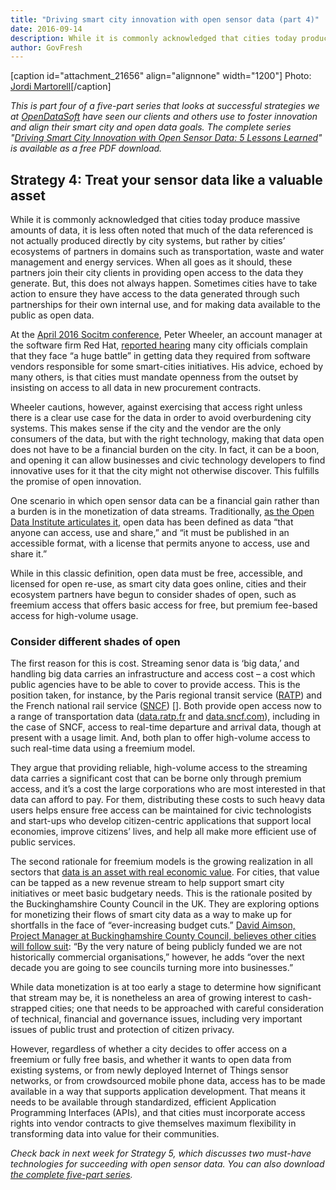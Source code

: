 ```yaml
---
title: "Driving smart city innovation with open sensor data (part 4)"
date: 2016-09-14
description: While it is commonly acknowledged that cities today produce massive amounts of data, it is less often noted that much of the data referenced is not actually produced directly by city systems, but rather by cities’ ecosystems of partners in domains such as transportation, waste and water management and energy services.
author: GovFresh
---
```


[caption id="attachment_21656" align="alignnone" width="1200"] Photo: <a href="https://www.flickr.com/photos/12614773@N07/">Jordi Martorell</a>[/caption]

<em>This is part four of a five-part series that looks at successful strategies we at <a href="http://www.opendatasoft.com/">OpenDataSoft</a> have seen our clients and others use to foster innovation and align their smart city and open data goals. The complete series "<a href="http://bit.ly/2aiptUq">Driving Smart City Innovation with Open Sensor Data: 5 Lessons Learned</a>" is available as a free PDF download.</em>

<h2>Strategy 4: Treat your sensor data like a valuable asset</h2>

While it is commonly acknowledged that cities today produce massive amounts of data, it is less often noted that much of the data referenced is not actually produced directly by city systems, but rather by cities’ ecosystems of partners in domains such as transportation, waste and water management and energy services. When all goes as it should, these partners join their city clients in providing open access to the data they generate. But, this does not always happen. Sometimes cities have to take action to ensure they have access to the data generated through such partnerships for their own internal use, and for making data available to the public as open data.

At the <a href="http://www.socitmspringconference.com/">April 2016 Socitm conference</a>, Peter Wheeler, an account manager at the software firm Red Hat, <a href="https://www.publictechnology.net/articles/news/socitm-conference-councils-must-insist-open-data-smart-cities-wins">reported hearing</a> many city officials complain that they face “a huge battle” in getting data they required from software vendors responsible for some smart-cities initiatives. His advice, echoed by many others, is that cities must mandate openness from the outset by insisting on access to all data in new procurement contracts.

Wheeler cautions, however, against exercising that access right unless there is a clear use case for the data in order to avoid overburdening city systems. This makes sense if the city and the vendor are the only consumers of the data, but with the right technology, making that data open does not have to be a financial burden on the city. In fact, it can be a boon, and opening it can allow businesses and civic technology developers to find innovative uses for it that the city might not otherwise discover. This fulfills the promise of open innovation.

One scenario in which open sensor data can be a financial gain rather than a burden is in the monetization of data streams. Traditionally, <a href="http://theodi.org/open-data-means-busines">as the Open Data Institute articulates it</a>, open data has been defined as data “that anyone can access, use and share,” and “it must be published in an accessible format, with a license that permits anyone to access, use and share it.”

While in this classic definition, open data must be free, accessible, and licensed for open re-use, as smart city data goes online, cities and their ecosystem partners have begun to consider shades of open, such as freemium access that offers basic access for free, but premium fee-based access for high-volume usage.

<h3>Consider different shades of open</h3>

The first reason for this is cost. Streaming senor data is ‘big data,’ and handling big data carries an infrastructure and access cost – a cost which public agencies have to be able to cover to provide access. This is the position taken, for instance, by the Paris regional transit service (<a href="http://www.ratp.fr/en/ratp/c_5002/the-ratp-group/">RATP</a>) and the French national rail service (<a href="http://www.sncf.com/en/passengers">SNCF</a>) []. Both provide open access now to a range of transportation data (<a href="http://data.ratp.fr/explore/?sort=modified">data.ratp.fr</a> and <a href="https://data.sncf.com/">data.sncf.com</a>), including in the case of SNCF, access to real-time departure and arrival data, though at present with a usage limit. And, both plan to offer high-volume access to such real-time data using a freemium model.

They argue that providing reliable, high-volume access to the streaming data carries a significant cost that can be borne only through premium access, and it’s a cost the large corporations who are most interested in that data can afford to pay. For them, distributing these costs to such heavy data users helps ensure free access can be maintained for civic technologists and start-ups who develop citizen-centric applications that support local economies, improve citizens’ lives, and help all make more efficient use of public services.

The second rationale for freemium models is the growing realization in all sectors that <a href="http://www.forbes.com/sites/gartnergroup/2012/05/22/infonomics-the-practice-of-information-economics/#ae01b0539277">data is an asset with real economic value</a>. For cities, that value can be tapped as a new revenue stream to help support smart city initiatives or meet basic budgetary needs. This is the rationale posited by the Buckinghamshire County Council in the UK. They are exploring options for monetizing their flows of smart city data as a way to make up for shortfalls in the face of “ever-increasing budget cuts.” <a href="http://www.cbronline.com/news/verticals/public-sector/fighting-austerity-with-technology-how-bucks-county-council-is-using-data-to-become-a-business-4831674">David Aimson, Project Manager at Buckinghamshire County Council, believes other cities will follow suit</a>: “By the very nature of being publicly funded we are not historically commercial organisations,” however, he adds “over the next decade you are going to see councils turning more into businesses.”

While data monetization is at too early a stage to determine how significant that stream may be, it is nonetheless an area of growing interest to cash-strapped cities; one that needs to be approached with careful consideration of technical, financial and governance issues, including very important issues of public trust and protection of citizen privacy.

However, regardless of whether a city decides to offer access on a freemium or fully free basis, and whether it wants to open data from existing systems, or from newly deployed Internet of Things sensor networks, or from crowdsourced mobile phone data, access has to be made available in a way that supports application development. That means it needs to be available through standardized, efficient Application Programming Interfaces (APIs), and that cities must incorporate access rights into vendor contracts to give themselves maximum flexibility in transforming data into value for their communities.

<em>Check back in next week for Strategy 5, which discusses two must-have technologies for succeeding with open sensor data. You can also download <a href="http://bit.ly/2aiptUq">the complete five-part series</a>.</em>
